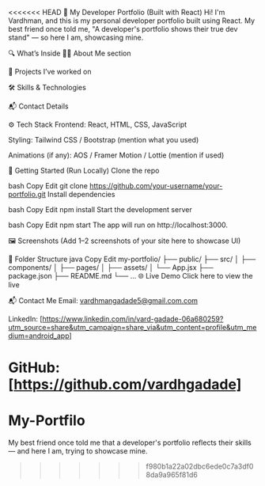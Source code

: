 <<<<<<< HEAD
💼 My Developer Portfolio (Built with React)
Hi! I'm Vardhman, and this is my personal developer portfolio built using React.
My best friend once told me, "A developer's portfolio shows their true dev stand" — so here I am, showcasing mine.

🔍 What’s Inside
👨‍💻 About Me section

💼 Projects I’ve worked on

🛠️ Skills & Technologies

📬 Contact Details

⚙️ Tech Stack
Frontend: React, HTML, CSS, JavaScript

Styling: Tailwind CSS / Bootstrap (mention what you used)

Animations (if any): AOS / Framer Motion / Lottie (mention if used)

🚀 Getting Started (Run Locally)
Clone the repo

bash
Copy
Edit
git clone https://github.com/your-username/your-portfolio.git
Install dependencies

bash
Copy
Edit
npm install
Start the development server

bash
Copy
Edit
npm start
The app will run on http://localhost:3000.

🖼️ Screenshots
(Add 1–2 screenshots of your site here to showcase UI)

📁 Folder Structure
java
Copy
Edit
my-portfolio/
├── public/
├── src/
│   ├── components/
│   ├── pages/
│   ├── assets/
│   └── App.jsx
├── package.json
├── README.md
└── ...
🌐 Live Demo
Click here to view the live

📬 Contact Me
Email: vardhmangadade5@gmail.com.com

LinkedIn: [https://www.linkedin.com/in/vard-gadade-06a680259?utm_source=share&utm_campaign=share_via&utm_content=profile&utm_medium=android_app]

GitHub: [https://github.com/vardhgadade]
=======
# My-Portfilo
My best friend once told me that a developer's portfolio reflects their skills — and here I am, trying to showcase mine.
>>>>>>> f980b1a22a02dbc6ede0c7a3df08da9a965f81d6
